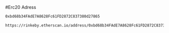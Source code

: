 #Erc20 Adress 
```bash
0xbd68b34FAdE7A8628Fc61FD2872C837380d27865
```
```bash
https://rinkeby.etherscan.io/address/0xbd68b34FAdE7A8628Fc61FD2872C837380d27865#code
```
